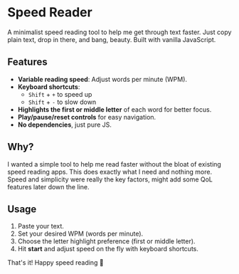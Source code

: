 # Speed Reader

A minimalist speed reading tool to help me get through text faster. Just copy plain text, drop in there, and bang, beauty. 
Built with vanilla JavaScript.

## Features

- **Variable reading speed**: Adjust words per minute (WPM).
- **Keyboard shortcuts**:  
  - `Shift` + `+` to speed up  
  - `Shift` + `-` to slow down
- **Highlights the first or middle letter** of each word for better focus.
- **Play/pause/reset controls** for easy navigation.
- **No dependencies**, just pure JS.

## Why?

I wanted a simple tool to help me read faster without the bloat of existing speed reading apps. This does exactly what I need and nothing more. Speed and simplicity were really the key factors, might add some QoL features later down the line.

## Usage

1. Paste your text.
2. Set your desired WPM (words per minute).
3. Choose the letter highlight preference (first or middle letter).
4. Hit **start** and adjust speed on the fly with keyboard shortcuts.

That's it! Happy speed reading 🚀
